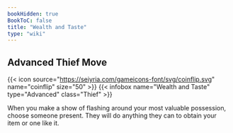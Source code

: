 ```yaml
---
bookHidden: true
BookToC: false
title: "Wealth and Taste"
type: "wiki"
---
```

## Advanced Thief Move
{{< icon source="https://seiyria.com/gameicons-font/svg/coinflip.svg" name="coinflip" size="50" >}}
{{< infobox name="Wealth and Taste" type="Advanced" class="Thief" >}}

When you make a show of flashing around your most valuable possession, choose someone present. They will do anything they can to obtain your item or one like it.